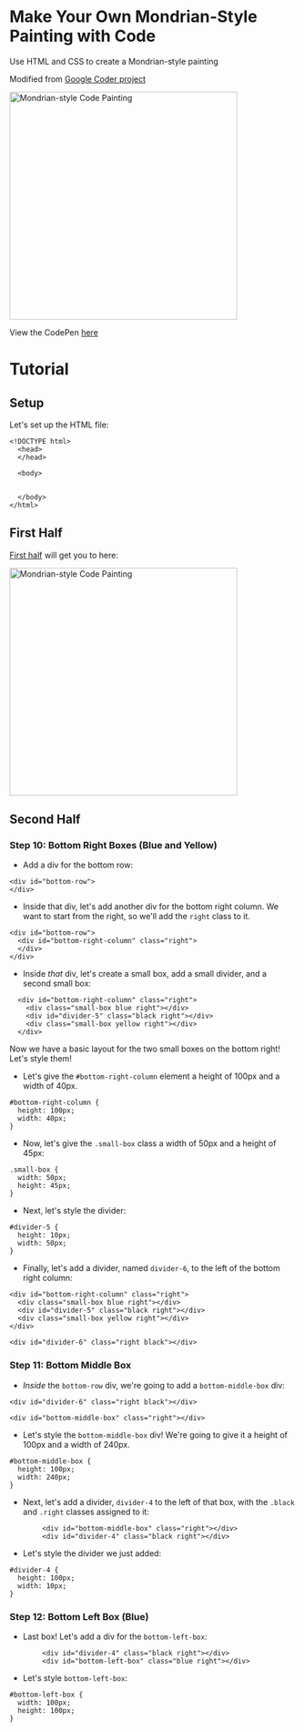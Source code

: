 # Make Your Own Mondrian-Style Painting with Code
Use HTML and CSS to create a Mondrian-style painting

Modified from [Google Coder project](https://googlecreativelab.github.io/coder-projects/projects/mondrian/)

<img src="http://i.imgur.com/lETX0Is.jpg" width="400" alt="Mondrian-style Code Painting">

View the CodePen [here](https://codepen.io/nancypwong/pen/vZaLXj)

# Tutorial

## Setup
Let's set up the HTML file:
```
<!DOCTYPE html>
  <head>
  </head>
  
  <body>
    
    
  </body>
</html>
```

## First Half
[First half](https://googlecreativelab.github.io/coder-projects/projects/mondrian/) will get you to here:

<img src="http://i.imgur.com/v4BJDcP.png" width="400" alt="Mondrian-style Code Painting">

## Second Half

### Step 10: Bottom Right Boxes (Blue and Yellow)
- Add a div for the bottom row:

```
<div id="bottom-row">
</div>
```
- Inside that div, let's add another div for the bottom right column. We want to start from the right, so we'll add the `right` class to it.

```
<div id="bottom-row">
  <div id="bottom-right-column" class="right">
  </div>
</div>
```

- Inside _that_ div, let's create a small box, add a small divider, and a second small box:
```
  <div id="bottom-right-column" class="right">
    <div class="small-box blue right"></div>
    <div id="divider-5" class="black right"></div>
    <div class="small-box yellow right"></div>
  </div>
```

Now we have a basic layout for the two small boxes on the bottom right! Let's style them!

- Let's give the `#bottom-right-column` element a height of 100px and a width of 40px.
```
#bottom-right-column {
  height: 100px;
  width: 40px;
}
```

- Now, let's give the `.small-box` class a width of 50px and a height of 45px:
```
.small-box {
  width: 50px;
  height: 45px;
}
```

- Next, let's style the divider:
```
#divider-5 {
  height: 10px;
  width: 50px;
}
```

- Finally, let's add a divider, named `divider-6`, to the left of the bottom right column:
```
<div id="bottom-right-column" class="right">
  <div class="small-box blue right"></div>
  <div id="divider-5" class="black right"></div>
  <div class="small-box yellow right"></div>
</div>

<div id="divider-6" class="right black"></div>
```

### Step 11: Bottom Middle Box
- *Inside* the `bottom-row` div, we're going to add a `bottom-middle-box` div:
```
<div id="divider-6" class="right black"></div>
        
<div id="bottom-middle-box" class="right"></div>
```

- Let's style the `bottom-middle-box` div! We're going to give it a height of 100px and a width of 240px.
```
#bottom-middle-box {
  height: 100px;
  width: 240px;
}
```

- Next, let's add a divider, `divider-4` to the left of that box, with the `.black` and `.right` classes assigned to it:
```
        <div id="bottom-middle-box" class="right"></div>
        <div id="divider-4" class="black right"></div>
```

- Let's style the divider we just added:
```
#divider-4 {
  height: 100px;
  width: 10px;
}
```

### Step 12: Bottom Left Box (Blue)
- Last box! Let's add a div for the `bottom-left-box`:
```
        <div id="divider-4" class="black right"></div>
        <div id="bottom-left-box" class="blue right"></div>
```

- Let's style `bottom-left-box`:
```
#bottom-left-box {
  width: 100px;
  height: 100px;
}
```

